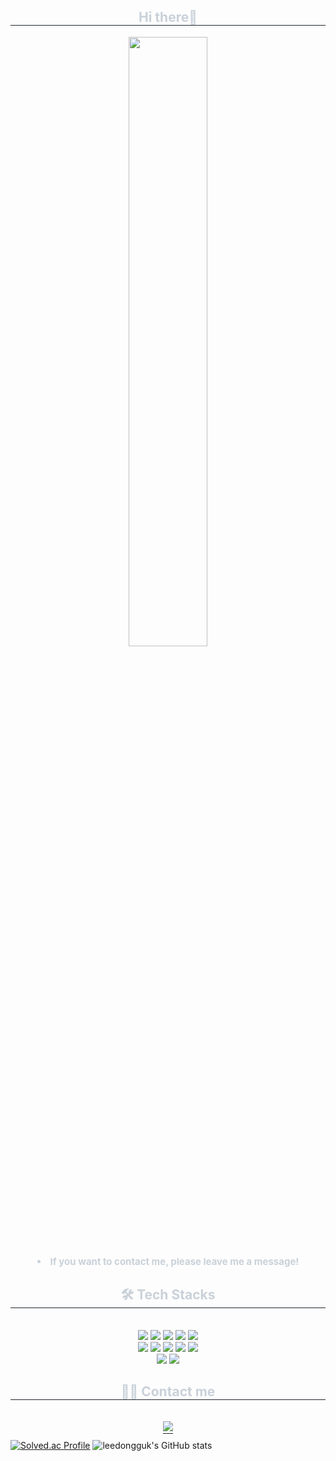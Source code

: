 <div align= "center"> 
    <h2 style="border-bottom: 1px solid #21262d; color: #c9d1d9;"> Hi there🙌 </h2>
    <img width="50%" src="https://img1.daumcdn.net/thumb/R1280x0/?scode=mtistory2&fname=https%3A%2F%2Fblog.kakaocdn.net%2Fdn%2FbomKIy%2FbtqPNxPza0K%2FckSSD7CMM0f5alYdScFePk%2Fimg.png"/>
    <div style="font-weight: 700; font-size: 15px; text-align: center; color: #c9d1d9;"> <li>If you want to contact me, please leave me a message! </div> 
    </div>
    <div align= "center">
    <h2 style="border-bottom: 1px solid #21262d; color: #c9d1d9;"> 🛠️ Tech Stacks </h2> <br> 
    <div style="margin: 0 auto; text-align: center;" align= "center"> <img src="https://img.shields.io/badge/Bootstrap-7952B3?style=for-the-badge&logo=Bootstrap&logoColor=white">
          <img src="https://img.shields.io/badge/C-A8B9CC?style=for-the-badge&logo=C&logoColor=white">
          <img src="https://img.shields.io/badge/Amazon AWS-232F3E?style=for-the-badge&logo=Amazon AWS&logoColor=white">
          <img src="https://img.shields.io/badge/Figma-F24E1E?style=for-the-badge&logo=Figma&logoColor=white">
          <img src="https://img.shields.io/badge/Flutter-02569B?style=for-the-badge&logo=Flutter&logoColor=white">
          <br/><img src="https://img.shields.io/badge/Java-007396?style=for-the-badge&logo=Java&logoColor=white">
          <img src="https://img.shields.io/badge/Javascript-F7DF1E?style=for-the-badge&logo=Javascript&logoColor=white">
          <img src="https://img.shields.io/badge/MySQL-4479A1?style=for-the-badge&logo=MySQL&logoColor=white">
          <img src="https://img.shields.io/badge/React-61DAFB?style=for-the-badge&logo=React&logoColor=white">
          <img src="https://img.shields.io/badge/ReactNative-61DAFB?style=for-the-badge&logo=React&logoColor=white">
          <br/><img src="https://img.shields.io/badge/Spring-6DB33F?style=for-the-badge&logo=Spring&logoColor=white">
          <img src="https://img.shields.io/badge/Spring Boot-6DB33F?style=for-the-badge&logo=Spring Boot&logoColor=white">
          </div>
    </div>
    <div align= "center">
    <h2 style="border-bottom: 1px solid #21262d; color: #c9d1d9;"> 🧑‍💻 Contact me </h2> <br> 
    <div align= "center"> <a href=https://www.instagram.com/moving_country99/ style="border-bottom: 1px solid #21262d; color: #c9d1d9;"> <img src="https://img.shields.io/badge/Instagram-E4405F?style=for-the-badge&logo=Instagram&logoColor=white&link=https://www.instagram.com/moving_country99/"> </a>
          </div>
    </div>
    
[![Solved.ac Profile](http://mazassumnida.wtf/api/v2/generate_badge?boj=ldg4088)](https://solved.ac/ldg4088/)
![leedongguk's GitHub stats](https://github-readme-stats.vercel.app/api?username=leedongguk&theme=dark&show_icons=true)
